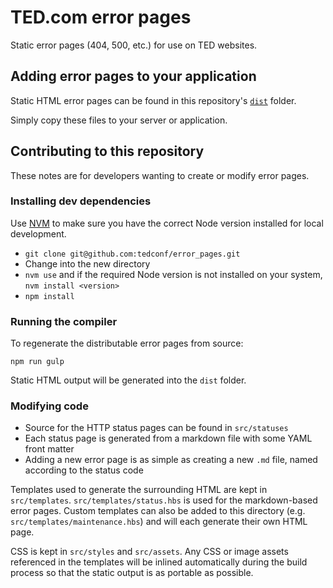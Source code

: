 # TED.com error pages

Static error pages (404, 500, etc.) for use on TED websites.

## Adding error pages to your application

Static HTML error pages can be found in this repository's [`dist`](https://github.com/tedconf/error_pages/tree/master/dist) folder.

Simply copy these files to your server or application.

## Contributing to this repository

These notes are for developers wanting to create or modify error pages.

### Installing dev dependencies

Use [NVM](https://github.com/creationix/nvm) to make sure you have the correct Node version installed for local development.

* `git clone git@github.com:tedconf/error_pages.git`
* Change into the new directory
* `nvm use` and if the required Node version is not installed on your system, `nvm install <version>`
* `npm install`

### Running the compiler

To regenerate the distributable error pages from source:

```
npm run gulp
```

Static HTML output will be generated into the `dist` folder.

### Modifying code

* Source for the HTTP status pages can be found in `src/statuses`
* Each status page is generated from a markdown file with some YAML front matter
* Adding a new error page is as simple as creating a new `.md` file, named according to the status code

Templates used to generate the surrounding HTML are kept in `src/templates`. `src/templates/status.hbs` is used for the markdown-based error pages. Custom templates can also be added to this directory (e.g. `src/templates/maintenance.hbs`) and will each generate their own HTML page.

CSS is kept in `src/styles` and `src/assets`. Any CSS or image assets referenced in the templates will be inlined automatically during the build process so that the static output is as portable as possible.

